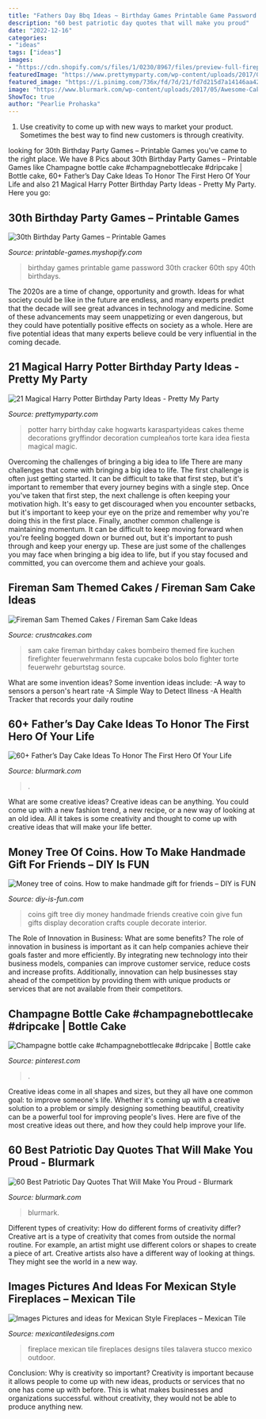 ```yaml
---
title: "Fathers Day Bbq Ideas ~ Birthday Games Printable Game Password 30th Cracker 60th Spy 40th Birthdays"
description: "60 best patriotic day quotes that will make you proud"
date: "2022-12-16"
categories:
- "ideas"
tags: ["ideas"]
images:
- "https://cdn.shopify.com/s/files/1/0230/8967/files/preview-full-fireplace_simpson_large.jpg?v=1507054106"
featuredImage: "https://www.prettymyparty.com/wp-content/uploads/2017/07/harry-potter-birthday-cake-e1500691012615.jpg"
featured_image: "https://i.pinimg.com/736x/fd/7d/21/fd7d215d7a14146aa4226ff4611128f3.jpg"
image: "https://www.blurmark.com/wp-content/uploads/2017/05/Awesome-Cake-Idea.jpg"
ShowToc: true
author: "Pearlie Prohaska"
---
```



1. Use creativity to come up with new ways to market your product. Sometimes the best way to find new customers is through creativity.

	

		
looking for 30th Birthday Party Games – Printable Games you've came to the right place. We have 8 Pics about 30th Birthday Party Games – Printable Games like Champagne bottle cake #champagnebottlecake #dripcake | Bottle cake, 60+ Father’s Day Cake Ideas To Honor The First Hero Of Your Life and also 21 Magical Harry Potter Birthday Party Ideas - Pretty My Party. Here you go:
		
    
## 30th Birthday Party Games – Printable Games

<img loading=lazy src="http://cdn.shopify.com/s/files/1/0454/2101/products/Password-Cracker-Game_Page_1-M_grande.png?v=1399474316" onerror="this.onerror=null;this.src='https://tse2.mm.bing.net/th?id=OIP.KFHcxj1ZQyyg-iVPrTMBwwAAAA&amp;pid=15.1';" alt="30th Birthday Party Games – Printable Games">

_Source: printable-games.myshopify.com_

>birthday games printable game password 30th cracker 60th spy 40th birthdays. 

	

The 2020s are a time of change, opportunity and growth. Ideas for what society could be like in the future are endless, and many experts predict that the decade will see great advances in technology and medicine. Some of these advancements may seem unappetizing or even dangerous, but they could have potentially positive effects on society as a whole. Here are five potential ideas that many experts believe could be very influential in the coming decade.

    
## 21 Magical Harry Potter Birthday Party Ideas - Pretty My Party

<img loading=lazy src="https://www.prettymyparty.com/wp-content/uploads/2017/07/harry-potter-birthday-cake-e1500691012615.jpg" onerror="this.onerror=null;this.src='https://tse2.mm.bing.net/th?id=OIP.qj0zmbtx7daxmAVyMjfIOQHaLH&amp;pid=15.1';" alt="21 Magical Harry Potter Birthday Party Ideas - Pretty My Party">

_Source: prettymyparty.com_

>potter harry birthday cake hogwarts karaspartyideas cakes theme decorations gryffindor decoration cumpleaños torte kara idea fiesta magical magic. 

	

Overcoming the challenges of bringing a big idea to life
There are many challenges that come with bringing a big idea to life. The first challenge is often just getting started. It can be difficult to take that first step, but it's important to remember that every journey begins with a single step. Once you've taken that first step, the next challenge is often keeping your motivation high. It's easy to get discouraged when you encounter setbacks, but it's important to keep your eye on the prize and remember why you're doing this in the first place. Finally, another common challenge is maintaining momentum. It can be difficult to keep moving forward when you're feeling bogged down or burned out, but it's important to push through and keep your energy up. These are just some of the challenges you may face when bringing a big idea to life, but if you stay focused and committed, you can overcome them and achieve your goals.

    
## Fireman Sam Themed Cakes / Fireman Sam Cake Ideas

<img loading=lazy src="http://www.crustncakes.com/blog/wp-content/uploads/2015/11/4de4d6a2c19ec1f43747fdf2c2da148d.jpg" onerror="this.onerror=null;this.src='https://tse2.mm.bing.net/th?id=OIP.w0-14XRWauqJZVTMebLewQHaJ4&amp;pid=15.1';" alt="Fireman Sam Themed Cakes / Fireman Sam Cake Ideas">

_Source: crustncakes.com_

>sam cake fireman birthday cakes bombeiro themed fire kuchen firefighter feuerwehrmann festa cupcake bolos bolo fighter torte feuerwehr geburtstag source. 

	

What are some invention ideas?
Some invention ideas include:
-A way to sensors a person's heart rate 
-A Simple Way to Detect Illness 
-A Health Tracker that records your daily routine

    
## 60+ Father’s Day Cake Ideas To Honor The First Hero Of Your Life

<img loading=lazy src="https://www.blurmark.com/wp-content/uploads/2017/05/Awesome-Cake-Idea.jpg" onerror="this.onerror=null;this.src='https://tse1.mm.bing.net/th?id=OIP.XKmEqGihg-tnqt3b0wJfbQHaJ4&amp;pid=15.1';" alt="60+ Father’s Day Cake Ideas To Honor The First Hero Of Your Life">

_Source: blurmark.com_

>. 

	

What are some creative ideas?
Creative ideas can be anything. You could come up with a new fashion trend, a new recipe, or a new way of looking at an old idea. All it takes is some creativity and thought to come up with creative ideas that will make your life better.

    
## Money Tree Of Coins. How To Make Handmade Gift For Friends – DIY Is FUN

<img loading=lazy src="http://diy-is-fun.com/wp-content/uploads/2015/02/020115_1439_Moneytreeof10.jpg" onerror="this.onerror=null;this.src='https://tse3.mm.bing.net/th?id=OIP.Lkp3KDBXiLkivCjSrX-ssAAAAA&amp;pid=15.1';" alt="Money tree of coins. How to make handmade gift for friends – DIY is FUN">

_Source: diy-is-fun.com_

>coins gift tree diy money handmade friends creative coin give fun gifts display decoration crafts couple decorate interior. 

	

The Role of Innovation in Business: What are some benefits?
The role of innovation in business is important as it can help companies achieve their goals faster and more efficiently. By integrating new technology into their business models, companies can improve customer service, reduce costs and increase profits. Additionally, innovation can help businesses stay ahead of the competition by providing them with unique products or services that are not available from their competitors.

    
## Champagne Bottle Cake #champagnebottlecake #dripcake | Bottle Cake

<img loading=lazy src="https://i.pinimg.com/736x/fd/7d/21/fd7d215d7a14146aa4226ff4611128f3.jpg" onerror="this.onerror=null;this.src='https://tse4.mm.bing.net/th?id=OIP.GS0Zm3DuFHM16I2SSpQc2gHaKh&amp;pid=15.1';" alt="Champagne bottle cake #champagnebottlecake #dripcake | Bottle cake">

_Source: pinterest.com_

>. 

	

Creative ideas come in all shapes and sizes, but they all have one common goal: to improve someone's life. Whether it's coming up with a creative solution to a problem or simply designing something beautiful, creativity can be a powerful tool for improving people's lives. Here are five of the most creative ideas out there, and how they could help improve your life.

    
## 60 Best Patriotic Day Quotes That Will Make You Proud - Blurmark

<img loading=lazy src="https://www.blurmark.com/wp-content/uploads/2018/04/Patriotic-Quotes-56.jpg" onerror="this.onerror=null;this.src='https://tse3.mm.bing.net/th?id=OIP.F0w9PUNbaj5_r0c4OuK6rAHaHa&amp;pid=15.1';" alt="60 Best Patriotic Day Quotes That Will Make You Proud - Blurmark">

_Source: blurmark.com_

>blurmark. 

	

Different types of creativity: How do different forms of creativity differ?
Creative art is a type of creativity that comes from outside the normal routine. For example, an artist might use different colors or shapes to create a piece of art. Creative artists also have a different way of looking at things. They might see the world in a new way.

    
## Images Pictures And Ideas For Mexican Style Fireplaces – Mexican Tile

<img loading=lazy src="https://cdn.shopify.com/s/files/1/0230/8967/files/preview-full-fireplace_simpson_large.jpg?v=1507054106" onerror="this.onerror=null;this.src='https://tse2.mm.bing.net/th?id=OIP.sIt2HaoMU3a3SFprb16JdQAAAA&amp;pid=15.1';" alt="Images Pictures and ideas for Mexican Style Fireplaces – Mexican Tile">

_Source: mexicantiledesigns.com_

>fireplace mexican tile fireplaces designs tiles talavera stucco mexico outdoor. 

	

Conclusion: Why is creativity so important?
Creativity is important because it allows people to come up with new ideas, products or services that no one has come up with before. This is what makes businesses and organizations successful. without creativity, they would not be able to produce anything new.


